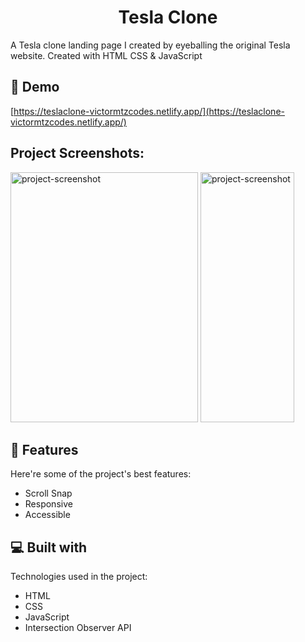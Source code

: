 <h1 align="center" id="title">Tesla Clone</h1>

<p id="description">A Tesla clone landing page I created by eyeballing the original Tesla website. Created with HTML CSS &amp; JavaScript</p>

<h2>🚀 Demo</h2>

[https://teslaclone-victormtzcodes.netlify.app/](https://teslaclone-victormtzcodes.netlify.app/)

<h2>Project Screenshots:</h2>

<img src="https://res.cloudinary.com/victormtzcodes/image/upload/v1660768037/README/teslaclone-victormtzcodes.netlify.app__1_zcxphz.png" alt="project-screenshot" width="300" height="400/">

<img src="https://res.cloudinary.com/victormtzcodes/image/upload/v1660768044/README/teslaclone-victormtzcodes.netlify.app__iPhone_6_7_8_Plus_dvyxst.png" alt="project-screenshot" width="150" height="400/">

  
  
<h2>🧐 Features</h2>

Here're some of the project's best features:

*   Scroll Snap
*   Responsive
*   Accessible

  
  
<h2>💻 Built with</h2>

Technologies used in the project:

*   HTML
*   CSS
*   JavaScript
*   Intersection Observer API
